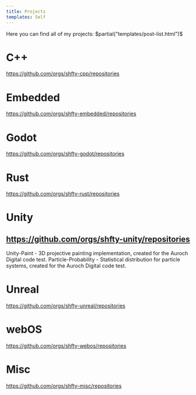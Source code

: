 ```yaml
---
title: Projects
templates: Self
---
```


Here you can find all of my projects:
$partial("templates/post-list.html")$

# C++

https://github.com/orgs/shfty-cpp/repositories

# Embedded

https://github.com/orgs/shfty-embedded/repositories

# Godot

https://github.com/orgs/shfty-godot/repositories

# Rust

https://github.com/orgs/shfty-rust/repositories

# Unity

https://github.com/orgs/shfty-unity/repositories
------------------------------------------------
Unity-Paint          - 3D projective painting implementation, created for the Auroch Digital code test.
Particle-Probability - Statistical distribution for particle systems, created for the Auroch Digital code test.

# Unreal

https://github.com/orgs/shfty-unreal/repositories

# webOS

https://github.com/orgs/shfty-webos/repositories

# Misc

https://github.com/orgs/shfty-misc/repositories
